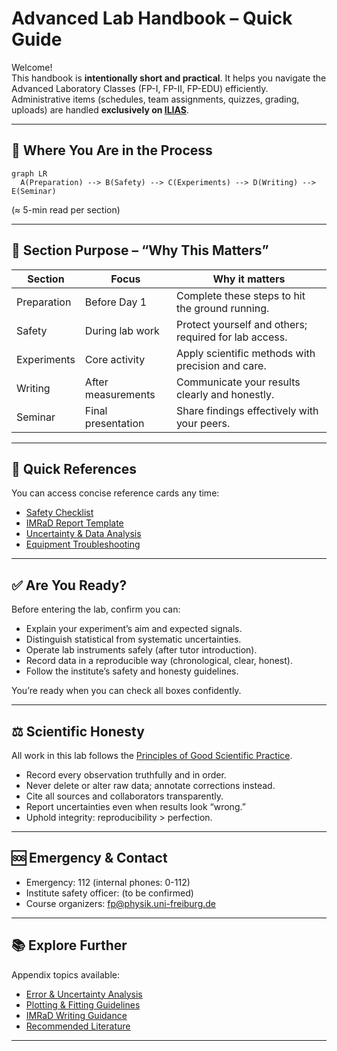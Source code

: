 # Advanced Lab Handbook – Quick Guide

Welcome!  
This handbook is **intentionally short and practical**. It helps you navigate the Advanced Laboratory Classes (FP-I, FP-II, FP-EDU) efficiently.  
Administrative items (schedules, team assignments, quizzes, grading, uploads) are handled **exclusively on [ILIAS](https://ilias.uni-freiburg.de/goto.php/crs/4019573)**.

---

## 🧭 Where You Are in the Process
```{mermaid}
graph LR
  A(Preparation) --> B(Safety) --> C(Experiments) --> D(Writing) --> E(Seminar)
```
(≈ 5-min read per section)

---

## 🎯 Section Purpose – “Why This Matters”

| Section | Focus | Why it matters |
| --- | --- | --- |
| Preparation | Before Day 1 | Complete these steps to hit the ground running. |
| Safety | During lab work | Protect yourself and others; required for lab access. |
| Experiments | Core activity | Apply scientific methods with precision and care. |
| Writing | After measurements | Communicate your results clearly and honestly. |
| Seminar | Final presentation | Share findings effectively with your peers. |

---

## 🧩 Quick References

You can access concise reference cards any time:
- <a href="appendix/quick-reference.html#safety-card">Safety Checklist</a>
- <a href="appendix/quick-reference.html#imrad-card">IMRaD Report Template</a>
- [Uncertainty & Data Analysis](appendix/data-analysis/uncertainty)
- <a href="appendix/quick-reference.html#troubleshooting-card">Equipment Troubleshooting</a>


---

## ✅ Are You Ready?

Before entering the lab, confirm you can:
- Explain your experiment’s aim and expected signals.
- Distinguish statistical from systematic uncertainties.
- Operate lab instruments safely (after tutor introduction).
- Record data in a reproducible way (chronological, clear, honest).
- Follow the institute’s safety and honesty guidelines.

You’re ready when you can check all boxes confidently.

---

## ⚖️ Scientific Honesty

All work in this lab follows the [Principles of Good Scientific Practice](https://www.physik.uni-freiburg.de/redlichkeit-en).
- Record every observation truthfully and in order.
- Never delete or alter raw data; annotate corrections instead.
- Cite all sources and collaborators transparently.
- Report uncertainties even when results look “wrong.”
- Uphold integrity: reproducibility > perfection.

---

## 🆘 Emergency & Contact
- Emergency: 112 (internal phones: 0-112)
- Institute safety officer: (to be confirmed)
- Course organizers: fp@physik.uni-freiburg.de

---

## 📚 Explore Further

Appendix topics available:
- [Error & Uncertainty Analysis](appendix/data-analysis/uncertainty)
- [Plotting & Fitting Guidelines](appendix/data-analysis/overview)
- [IMRaD Writing Guidance](general-info/writing)
- [Recommended Literature](appendix/library)

---
